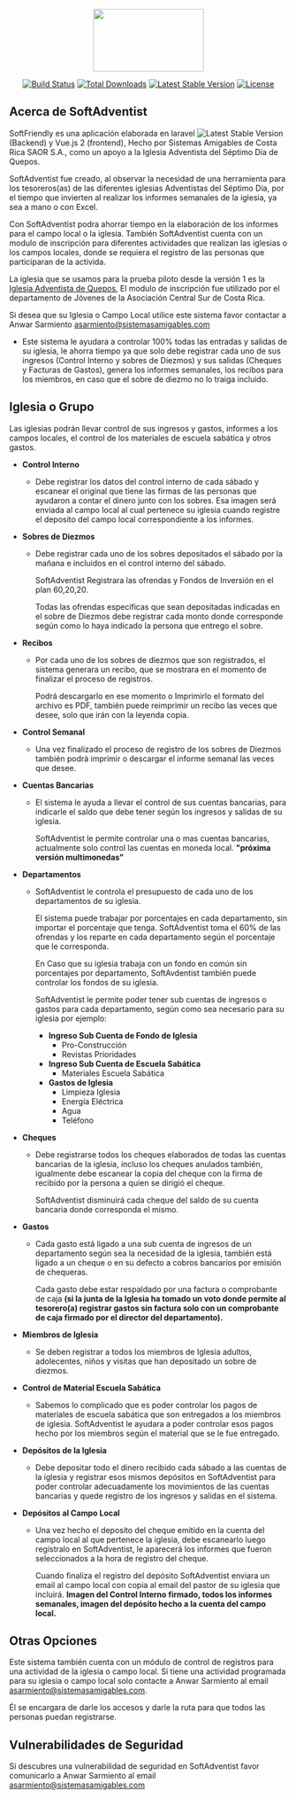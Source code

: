 <p align="center"><img width="200" height="113" src="http://logo.contadventista.org/Logo-sistemas-amigables.png"></p>

<p align="center">
<a href="https://travis-ci.org/laravel/framework"><img src="https://travis-ci.org/laravel/framework.svg" alt="Build Status"></a>
<a href="https://packagist.org/packages/laravel/framework"><img src="https://poser.pugx.org/laravel/framework/d/total.svg" alt="Total Downloads"></a>
<a href="https://packagist.org/packages/laravel/framework"><img src="https://poser.pugx.org/laravel/framework/v/stable.svg" alt="Latest Stable Version"></a>
<a href="https://packagist.org/packages/laravel/framework"><img src="https://poser.pugx.org/laravel/framework/license.svg" alt="License"></a>
</p>

## Acerca de SoftAdventist

SoftFriendly es una aplicación elaborada en laravel 
<img src="https://poser.pugx.org/laravel/framework/v/stable.svg" alt="Latest Stable Version"> 
(Backend) y Vue.js 2 (frontend), Hecho por Sistemas Amigables de Costa Rica SAOR S.A., 
como un apoyo a la Iglesia Adventista del Séptimo Día de Quepos.

SoftAdventist fue creado, al observar la necesidad de una herramienta para los tesoreros(as) de las diferentes 
iglesias Adventistas del Séptimo Día, por el tiempo que invierten al realizar los informes semanales de la iglesia,
ya sea a mano o con Excel. 

Con SoftAdventist podra ahorrar tiempo en la elaboración de los informes para el campo local o la iglesia.
También SoftAdventist cuenta con un modulo de inscripción para diferentes 
actividades que realizan las iglesias o los campos locales, donde se requiera el registro de las personas
que participaran de la activida.

La iglesia que se usamos para la prueba piloto desde la versión 1 es la
 [Iglesia Adventista de Quepos](https://www.facebook.com/Se%C3%B1or-Transformame-Quepos-1258988047526063/), 
 El modulo de inscripción fue utilizado por el departamento de Jóvenes de la Asociación 
 Central Sur de Costa Rica.

Si desea que su Iglesia o Campo Local utilice este sistema favor contactar a Anwar Sarmiento 
[asarmiento@sistemasamigables.com](mailto:asarmiento@sistemasamigables.com)


- Este sistema le ayudara a controlar 100% todas las entradas y salidas de su iglesia, le ahorra tiempo ya que 
solo debe registrar cada uno de sus ingresos (Control Interno y sobres de Diezmos) y sus salidas 
(Cheques y Facturas de Gastos), genera los informes semanales, los recibos para los miembros, en caso
que el sobre de diezmo no lo traiga incluido.

## Iglesia o Grupo

Las iglesias podrán llevar control de sus ingresos y gastos, informes a los 
campos locales, el control de los materiales de escuela sabática y otros gastos.
<ul>
<li><strong>Control Interno</strong>
<ul><li>
<p>
Debe registrar los datos del control interno de cada sábado y escanear el
original que tiene las firmas de las personas que ayudaron a contar el dinero
junto con los sobres. Esa imagen será enviada al campo local al cual pertenece su 
iglesia cuando registre el deposito del campo local correspondiente a los informes.
</p>  
</li></ul>
</li>  
<li> <strong>Sobres de Diezmos</strong>
<ul><li><p>
   Debe registrar cada uno de los sobres depositados el sábado por la mañana e incluidos 
   en el control interno del sábado.
</p><p>
    SoftAdventist Registrara las ofrendas y Fondos de Inversión en el plan 60,20,20.
</p><p>
   Todas las ofrendas específicas que sean depositadas indicadas en el sobre de Diezmos 
   debe registrar cada monto donde corresponde según como lo haya indicado la persona 
   que entrego el sobre.
</p></li></ul>
</li>
<li> <strong>Recibos</strong>
<ul><li><p>
   Por cada uno de los sobres de diezmos que son registrados, el sistema generara un
   recibo, que se mostrara en el momento de finalizar el proceso de registros. 
</p><p>
   Podrá descargarlo en ese momento o Imprimirlo el formato del archivo es PDF, también puede 
   reimprimir un recibo las veces que desee, solo que irán con la leyenda copia. 
</p></li></ul>
</li>
<li><strong> Control Semanal</strong>
<ul><li><p>
   Una vez finalizado el proceso de registro de los sobres de Diezmos también podrá 
   imprimir o descargar el informe semanal las veces que desee. 
</p></li></ul>
</li>
<li><strong> Cuentas Bancarias</strong>
<ul><li><p>
   El sistema le ayuda a llevar el control de sus cuentas bancarias, para indicarle 
   el saldo que debe tener según los ingresos y salidas de su iglesia. 
</p><p>
   SoftAdventist le permite controlar una o mas cuentas bancarias, actualmente solo 
   control las cuentas en moneda local. <strong>"próxima versión multimonedas"</strong>
</p></li></ul>
</li>
<li> <strong>Departamentos</strong>
<ul><li><p>
   SoftAdventist le controla el presupuesto de cada uno de los departamentos de su iglesia. 
</p><p>
   El sistema puede trabajar por porcentajes en cada departamento, sin importar el porcentaje 
   que tenga. SoftAdventist toma el 60% de las ofrendas y los reparte en cada departamento según
   el porcentaje que le corresponda. 
</p>
<p>
   En Caso que su iglesia trabaja con un fondo en común sin porcentajes por departamento, SoftAvdentist
   también puede controlar los fondos de su iglesia. 
</p>
<p>
   SoftAdventist le permite poder tener sub cuentas de ingresos o gastos para cada departamento, según como 
   sea necesario para su iglesia por ejemplo:
   <ul><li><strong>Ingreso Sub Cuenta de Fondo de Iglesia</strong>
          <ul>
          <li>Pro-Construcción</li>
          <li>Revistas Prioridades</li>
          </ul>
       </li>
       <li><strong>Ingreso Sub Cuenta de Escuela Sabática</strong>
            <ul>
               <li>Materiales Escuela Sabática</li>
            </ul>
        </li>
    </ul>
   <ul><li><strong>Gastos de Iglesia</strong>
      <ul>
      <li>Limpieza Iglesia</li>
      <li>Energía Eléctrica</li>
      <li>Agua</li>
      <li>Teléfono</li>
      </ul>
   </li></ul>
</p></li></ul>
</li>
<li><strong> Cheques</strong>
<ul><li><p>
   Debe registrarse todos los cheques elaborados de todas las cuentas bancarias de la iglesia, incluso 
    los cheques anulados también, igualmente debe escanear la copia del cheque con la firma de recibido
    por la persona a quien se dirigió el cheque.
</p><p>
   SoftAdventist disminuirá cada cheque del saldo de su cuenta bancaria donde corresponda el mismo.
</p></li></ul>
</li>
<li> <strong>Gastos</strong>
<ul><li><p>
   Cada gasto está ligado a una sub cuenta de ingresos de un departamento según sea la necesidad de la
    iglesia, también está ligado a un cheque o en su defecto a cobros bancarios por emisión de chequeras.
</p><p>
   Cada gasto debe estar respaldado por una factura o comprobante de caja <strong>(si la junta de la 
   Iglesia ha tomado un voto donde permite al tesorero(a) registrar gastos sin factura solo con un 
   comprobante de caja firmado por el director del departamento).</strong> 
</p>
</li></ul>
</li>
<li> <strong>Miembros de Iglesia</strong>
<ul><li>
<p>
   Se deben registrar a todos los miembros de Iglesia adultos, adolecentes, niños y visitas que han 
   depositado un sobre de diezmos. 
</p>
</li></ul>
</li>
<li><strong> Control de Material Escuela Sabática</strong>
<ul><li><p>
   Sabemos lo complicado que es poder controlar los pagos de materiales de escuela sabática que son entregados 
   a los miembros de iglesia. SoftAdventist le ayudara a poder controlar esos pagos hecho por los miembros
   según el material que se le fue entregado.
</p></li></ul>
</li>
<li><strong> Depósitos de la Iglesia</strong>
<ul><li>
<p>
   Debe depositar todo el dinero recibido cada sábado a las cuentas de la iglesia y registrar esos 
   mismos depósitos en SoftAdventist para poder controlar adecuadamente los movimientos de las cuentas
   bancarias y quede registro de los ingresos y salidas en el sistema. 
</p>
</li></ul>
</li>
<li><strong> Depósitos al Campo Local</strong>
<ul><li>
<p>
   Una vez hecho el deposito del cheque emitido en la cuenta del campo local al que pertenece la iglesia,
   debe escanearlo luego regístralo en SoftAdventist, le aparecerá los informes que fueron seleccionados 
   a la hora de registro del cheque. 
</p>
<p>
   Cuando finaliza el registro del depósito SoftAdventist enviara un email al campo local con copia al email 
   del pastor de su iglesia que incluirá. <strong>Imagen del Control Interno firmado, todos los informes 
   semanales, imagen del depósito hecho a la cuenta del campo local.</strong>
</p>
</li></ul>
</li>
</ul>

## Otras Opciones

Este sistema también cuenta con un módulo de control de registros para una actividad
de la iglesia o campo local.
Si tiene una actividad programada para su iglesia o campo local solo contacte a
Anwar Sarmiento al email 
[asarmiento@sistemasamigables.com](mailto:asarmiento@sistemasamigables.com).

Él se encargara de darle los accesos y darle la ruta para que todos las personas 
puedan registrarse.

## Vulnerabilidades de Seguridad

Si descubres una vulnerabilidad de seguridad en SoftAdventist favor comunicarlo a 
Anwar Sarmiento al email 
[asarmiento@sistemasamigables.com](mailto:asarmiento@sistemasamigables.com)

